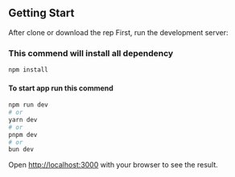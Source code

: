 
## Getting Start

After clone or download the rep
First, run the development server:

### This commend will install all dependency
```bash
npm install
```
#### To start app run this commend
```bash
npm run dev
# or
yarn dev
# or
pnpm dev
# or
bun dev
```

Open [http://localhost:3000](http://localhost:3000) with your browser to see the result.



